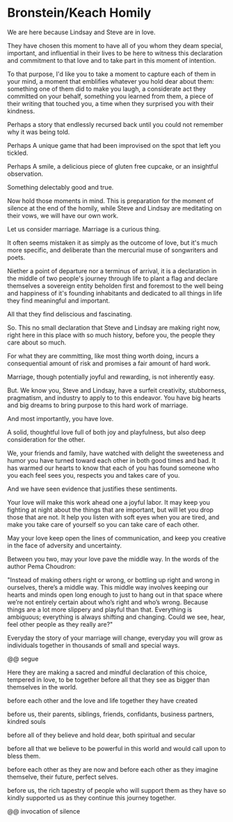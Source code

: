 # Bronstein/Keach Homily

We are here because Lindsay and Steve are in love.  

They have chosen this moment to have all of you whom they deam
special, important, and influential in their lives to be here to witness
this declaration and commitment to that love and to take part in this
moment of intention.

To that purpose, I'd like you to take a moment to capture each of them
in your mind, a moment that emblifies whatever you hold dear about
them: something one of them did to make you laugh, a considerate act
they committed on your behalf, something you learned from them, a
piece of their writing that touched you, a time when they surprised
you with their kindness.

Perhaps a story that endlessly recursed back until you could not
remember why it was being told.

Perhaps A unique game that had been improvised on the spot that left
you tickled.

Perhaps A smile, a delicious piece of gluten free cupcake, or an
insightful observation.

Something delectably good and true.

Now hold those moments in mind. This is preparation for the moment of
silence at the end of the homily, while Steve and Lindsay are
meditating on their vows, we will have our own work.

Let us consider marriage. Marriage is a curious thing. 

It often seems mistaken it as simply as the outcome of love, but it's
much more specific, and deliberate than the mercurial muse of
songwriters and poets.

Niether a point of departure nor a terminus of arrival, it is a
declaration in the middle of two people's journey through life to
plant a flag and declare themselves a sovereign entity beholden first
and foremost to the well being and happiness of it's founding
inhabitants and dedicated to all things in life they find meaningful
and important.

All that they find deliscious and fascinating.  

So. This no small declaration that Steve and Lindsay are making right now,
right here in this place with so much history, before you, the people
they care about so much.

For what they are committing, like most thing worth doing, incurs a
consequential amount of risk and promises a fair amount of hard work.

Marriage, though potentially joyful and rewarding, is not inherently
easy.

But. We know you, Steve and Lindsay, have a surfeit creativity,
stubborness, pragmatism, and industry to apply to to this
endeavor. You have big hearts and big dreams to bring purpose to this
hard work of marriage.

And most importantly, you have love. 

A solid, thoughtful love full of both joy and playfulness, but also
deep consideration for the other.

We, your friends and family, have watched with delight the sweeteness
and humor you have turned toward each other in both good times and
bad.  It has warmed our hearts to know that each of you has found
someone who you each feel sees you, respects you and takes care of you.

And we have seen evidence that justifies these sentiments.

Your love will make this work ahead one a joyful labor.  It may keep
you fighting at night about the things that are important, but will let you
drop those that are not. It help you listen with soft eyes when you are
tired, and make you take care of yourself so you can take care of each
other.  

May your love keep open the lines of communication, and keep you
creative in the face of adversity and uncertainty.

Between you two, may your love pave the middle way. In the words of
the author Pema Choudron:

"Instead of making others right or wrong, or bottling up right and
wrong in ourselves, there’s a middle way. This middle way involves
keeping our hearts and minds open long enough to just to hang out in
that space where we’re not entirely certain about who’s right and
who’s wrong.  Because things are a lot more slippery and playful than
that. Everything is ambiguous; everything is always shifting and
changing. Could we see, hear, feel other people as they really are?"

Everyday the story of your marriage will change, everyday you will
grow as individuals together in thousands of small and special ways.  



@@ segue


Here they are making a sacred and mindful declaration of this choice,
tempered in love, to be together before all that they see as bigger
than themselves in the world.

before each other and the love and life together they have created 

before us, their parents, siblings, friends, confidants,
business partners, kindred souls

before all of they believe and hold dear, both spiritual and secular 

before all that we believe to be powerful in this world and would call
upon to bless them.

before each other as they are now and before each other as they
imagine themselve, their future, perfect selves.  

before us, the rich tapestry of people who will support them as they
have so kindly supported us as they continue this journey together.


@@ invocation of silence



